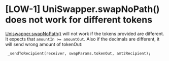 # [LOW-1] UniSwapper.swapNoPath() does not work for different tokens

[Uniswapper.swapNoPath()](https://github.com/code-423n4/2024-01-decent/blob/07ef78215e3d246d47a410651906287c6acec3ef/src/swappers/UniSwapper.sol#L100-L121) will not work if the tokens provided are different. It expects that `amountIn >= amountOut`. Also if the decimals are different, it will send wrong amount of tokenOut: 
```solidity
 _sendToRecipient(receiver, swapParams.tokenOut, amt2Recipient);
```